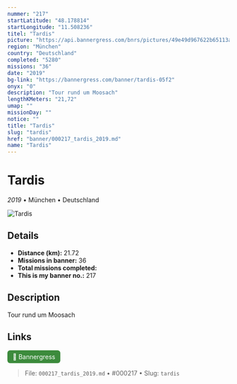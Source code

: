 ```yaml
---
nummer: "217"
startLatitude: "48.178814"
startLongitude: "11.508236"
titel: "Tardis"
picture: "https://api.bannergress.com/bnrs/pictures/49e49d967622b65113a9f4cca54fa58a"
region: "München"
country: "Deutschland"
completed: "5280"
missions: "36"
date: "2019"
bg-link: "https://bannergress.com/banner/tardis-05f2"
onyx: "0"
description: "Tour rund um Moosach"
lengthKMeters: "21,72"
umap: ""
missionDay: ""
notice: ""
title: "Tardis"
slug: "tardis"
href: "banner/000217_tardis_2019.md"
name: "Tardis"
---
```

# Tardis

*2019* • München • Deutschland

![Tardis](https://api.bannergress.com/bnrs/pictures/49e49d967622b65113a9f4cca54fa58a)



## Details
- **Distance (km):** 21.72
- **Missions in banner:** 36
- **Total missions completed:** 
- **This is my banner no.:** 217



## Description
Tour rund um Moosach



## Links
<a href="https://bannergress.com/banner/tardis-05f2" target="_blank" style="display:inline-block;margin-right:8px;padding:6px 12px;background:#3c8b3c;color:#fff;text-decoration:none;border-radius:6px;">🔗 Bannergress</a>



> File: `000217_tardis_2019.md` • #000217 • Slug: `tardis`
